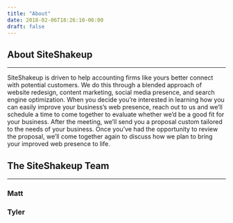 ```yaml
---
title: "About"
date: 2018-02-06T18:26:10-06:00
draft: false
---
```


## About SiteShakeup
------
SiteShakeup is driven to help accounting firms like yours better connect with potential customers. We do this through a blended approach of website redesign, content marketing, social media presence, and search engine optimization.
When you decide you’re interested in learning how you can easily improve your business’s web presence, reach out to us and we’ll schedule a time to come together to evaluate whether we’d be a good fit for your business.
After the meeting, we’ll send you a proposal custom tailored to the needs of your business. Once you’ve had the opportunity to review the proposal, we’ll come together again to discuss how we plan to bring your improved web presence to life.

## The SiteShakeup Team
------

### Matt

### Tyler
